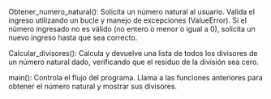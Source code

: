 Obtener_numero_natural(): Solicita un número natural al usuario. Valida el ingreso utilizando un bucle y manejo de excepciones (ValueError). Si el número ingresado no es válido (no entero o menor o igual a 0), solicita un nuevo ingreso hasta que sea correcto.

Calcular_divisores(): Calcula y devuelve una lista de todos los divisores de un número natural dado, verificando que el residuo de la división sea cero.

main(): Controla el flujo del programa. Llama a las funciones anteriores para obtener el número natural y mostrar sus divisores.
